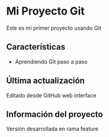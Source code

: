 # Mi Proyecto Git
Este es mi primer proyecto usando Git
## Características
- Aprendiendo Git paso a paso
## Última actualización
Editado desde GitHub web interface
## Información del proyecto
Versión desarrollada en rama feature
